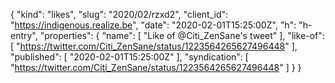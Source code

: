 {
  "kind": "likes",
  "slug": "2020/02/rzxd2",
  "client_id": "https://indigenous.realize.be",
  "date": "2020-02-01T15:25:00Z",
  "h": "h-entry",
  "properties": {
    "name": [
      "Like of @Citi_ZenSane's tweet"
    ],
    "like-of": [
      "https://twitter.com/Citi_ZenSane/status/1223564265627496448"
    ],
    "published": [
      "2020-02-01T15:25:00Z"
    ],
    "syndication": [
      "https://twitter.com/Citi_ZenSane/status/1223564265627496448"
    ]
  }
}
